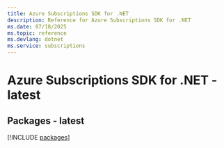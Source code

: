 ```yaml
---
title: Azure Subscriptions SDK for .NET
description: Reference for Azure Subscriptions SDK for .NET
ms.date: 07/18/2025
ms.topic: reference
ms.devlang: dotnet
ms.service: subscriptions
---
```

# Azure Subscriptions SDK for .NET - latest
## Packages - latest
[!INCLUDE [packages](subscriptions-index.md)]